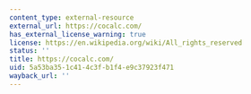 ```yaml
---
content_type: external-resource
external_url: https://cocalc.com/
has_external_license_warning: true
license: https://en.wikipedia.org/wiki/All_rights_reserved
status: ''
title: https://cocalc.com/
uid: 5a53ba35-1c41-4c3f-b1f4-e9c37923f471
wayback_url: ''
---
```

